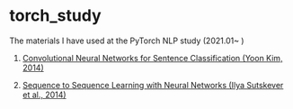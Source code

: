 # torch_study
The materials I have used at the PyTorch NLP study (2021.01~ )

1) [Convolutional Neural Networks for Sentence Classification (Yoon Kim, 2014)](https://www.aclweb.org/anthology/D14-1181.pdf)

2) [Sequence to Sequence Learning with Neural Networks (Ilya Sutskever et al., 2014)](https://arxiv.org/pdf/1409.3215.pdf)
